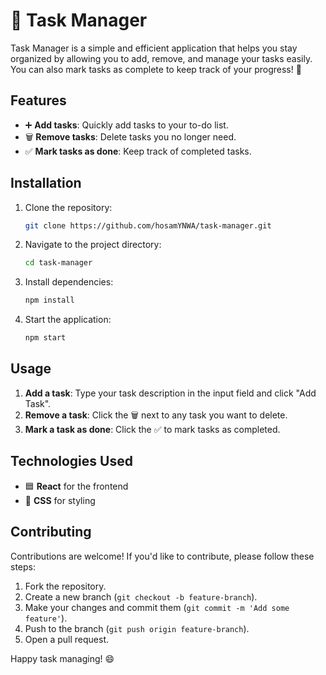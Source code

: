 # 📝 Task Manager

Task Manager is a simple and efficient application that helps you stay organized by allowing you to add, remove, and manage your tasks easily. You can also mark tasks as complete to keep track of your progress! 🚀

## Features

- ➕ **Add tasks**: Quickly add tasks to your to-do list.
- 🗑️ **Remove tasks**: Delete tasks you no longer need.
- ✅ **Mark tasks as done**: Keep track of completed tasks.

## Installation

1. Clone the repository:
    ```bash
    git clone https://github.com/hosamYNWA/task-manager.git
    ```

2. Navigate to the project directory:
    ```bash
    cd task-manager
    ```

3. Install dependencies:
    ```bash
    npm install
    ```

4. Start the application:
    ```bash
    npm start
    ```

## Usage

1. **Add a task**: Type your task description in the input field and click "Add Task".
2. **Remove a task**: Click the 🗑️ next to any task you want to delete.
3. **Mark a task as done**: Click the ✅ to mark tasks as completed.

## Technologies Used

- 🟦 **React** for the frontend
- 🎨 **CSS** for styling

## Contributing

Contributions are welcome! If you'd like to contribute, please follow these steps:

1. Fork the repository.
2. Create a new branch (`git checkout -b feature-branch`).
3. Make your changes and commit them (`git commit -m 'Add some feature'`).
4. Push to the branch (`git push origin feature-branch`).
5. Open a pull request.


Happy task managing! 😄
